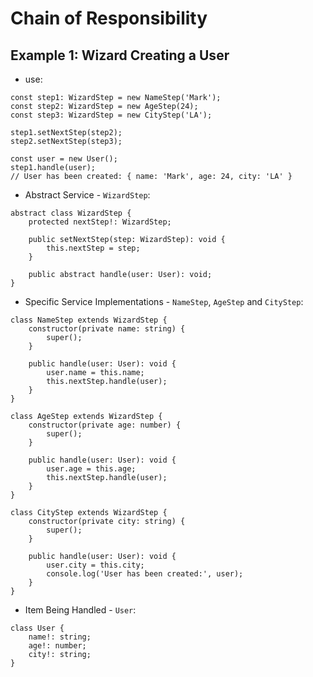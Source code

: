 # Chain of Responsibility

## Example 1: Wizard Creating a User

* use:

```
const step1: WizardStep = new NameStep('Mark');
const step2: WizardStep = new AgeStep(24);
const step3: WizardStep = new CityStep('LA');

step1.setNextStep(step2);
step2.setNextStep(step3);

const user = new User();
step1.handle(user);
// User has been created: { name: 'Mark', age: 24, city: 'LA' }
```

* Abstract Service - `WizardStep`:

```
abstract class WizardStep {
    protected nextStep!: WizardStep;

    public setNextStep(step: WizardStep): void {
        this.nextStep = step;
    }

    public abstract handle(user: User): void;
}
```

* Specific Service Implementations - `NameStep`, `AgeStep` and `CityStep`:

```
class NameStep extends WizardStep {
    constructor(private name: string) {
        super();
    }

    public handle(user: User): void {
        user.name = this.name;
        this.nextStep.handle(user);
    }
}

class AgeStep extends WizardStep {
    constructor(private age: number) {
        super();
    }

    public handle(user: User): void {
        user.age = this.age;
        this.nextStep.handle(user);
    }
}

class CityStep extends WizardStep {
    constructor(private city: string) {
        super();
    }

    public handle(user: User): void {
        user.city = this.city;
        console.log('User has been created:', user);
    }
}
```

* Item Being Handled - `User`:

```
class User {
    name!: string;
    age!: number;
    city!: string;
}
```